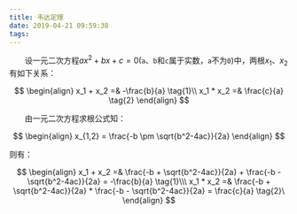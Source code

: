 ```yaml
---
title: 韦达定理
date: 2019-04-21 09:59:38
tags:
---
```

&emsp;&emsp;设一元二次方程$ax^2 + bx + c = 0$(`a`、`b`和`c`属于实数，`a`不为`0`)中，两根$x_1$、$x_2$有如下关系：

$$
\begin{align}
x_1 + x_2 =& -\frac{b}{a} \tag{1}\\
x_1 * x_2 =& \frac{c}{a} \tag{2}
\end{align}
$$

&emsp;&emsp;由一元二次方程求根公式知：

$$
\begin{align}
x_{1,2} = \frac{-b \pm \sqrt{b^2-4ac}}{2a}
\end{align}
$$

则有：

$$
\begin{align}
x_1 + x_2 =& \frac{-b + \sqrt{b^2-4ac}}{2a} + \frac{-b - \sqrt{b^2-4ac}}{2a} = -\frac{b}{a} \tag{1}\\\
x_1 * x_2 =& \frac{-b + \sqrt{b^2-4ac}}{2a} * \frac{-b - \sqrt{b^2-4ac}}{2a} = \frac{c}{a} \tag{2}\
\end{align}
$$